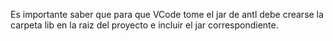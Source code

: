 Es importante saber que para que VCode tome el jar de antl debe crearse la carpeta lib en la raiz del proyecto e incluir el jar correspondiente. 